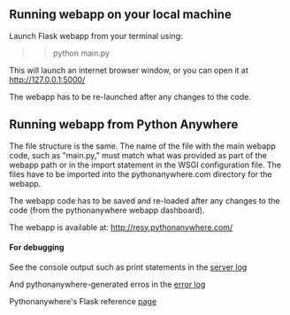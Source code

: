 ## Running webapp on your local machine

Launch Flask webapp from your terminal using:
>> python main.py  

This will launch an internet browser window, or you can open it at http://127.0.0.1:5000/

The webapp has to be re-launched after any changes to the code. 





## Running webapp from Python Anywhere

The file structure is the same. The name of the file with the main webapp code, such as "main.py," must match what was provided as part of the webapp path or in the import statement in the WSGI configuration file. The files have to be imported into the pythonanywhere.com directory for the webapp. 

The webapp code has to be saved and re-loaded after any changes to the code (from the pythonanywhere webapp dashboard). 

The webapp is available at: http://resy.pythonanywhere.com/

#### For debugging

See the console output such as print statements in the [server log](https://www.pythonanywhere.com/user/resy/files/var/log/resy.pythonanywhere.com.server.log)

And pythonanywhere-generated erros in the [error log](https://www.pythonanywhere.com/user/resy/files/var/log/resy.pythonanywhere.com.error.log)

Pythonanywhere's Flask reference [page](https://blog.pythonanywhere.com/121/)  

